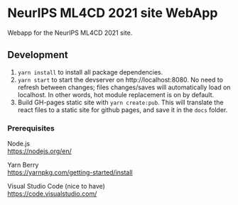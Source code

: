 # NeurIPS ML4CD 2021 site WebApp

Webapp for the NeurIPS ML4CD 2021 site.

## Development

1. `yarn install` to install all package dependencies.
2. `yarn start` to start the devserver on http://localhost:8080.  No need to refresh between changes; files changes/saves will automatically load on localhost. In other words, hot module replacement is on by default.
3. Build GH-pages static site with `yarn create:pub`. This will translate the react files to a static site for github pages, and save it in the `docs` folder.

### Prerequisites

Node.js  
<https://nodejs.org/en/>

Yarn Berry  
<https://yarnpkg.com/getting-started/install>

Visual Studio Code (nice to have)  
<https://code.visualstudio.com/>

